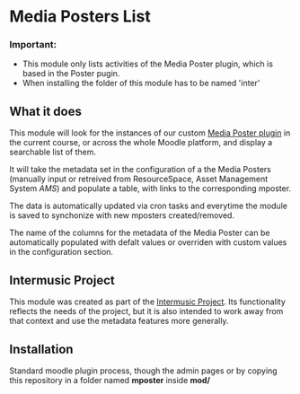 # Media Posters List #

### Important: 
- This module only lists activities of the Media Poster plugin, which is based in the Poster pugin. 
- When installing the folder of this module has to be named 'inter' 


## What it does
This module will look for the instances of our custom [Media Poster plugin](https://github.com/iorobertob/intermusic_mposter) in the current course, or across the whole Moodle platform, and display a searchable list of them. 

It will take the metadata set in the configuration of a the Media Posters (manually input or retreived from ResourceSpace, Asset Management System *AMS*) and populate a table, with links to the corresponding mposter. 

The data is automatically updated via cron tasks and everytime the module is saved to synchonize with new mposters created/removed. 

The name of the columns for the metadata of the Media Poster can be automatically populated with defalt values or overriden with custom values in the configuration section.


Intermusic Project
----------
This module was created as part of the [Intermusic Project](https://intermusic.lmta.lt). Its functionality reflects the needs of the project, but it is also intended to work away from that context and use the metadata features more generally. 


Installation
----------
Standard moodle plugin process, though the admin pages or by copying this repository in a folder named **mposter** inside **mod/**



